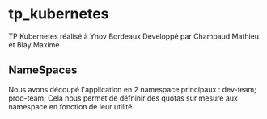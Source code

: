 # tp_kubernetes

TP Kubernetes réalisé à Ynov Bordeaux
Développé par Chambaud Mathieu et Blay Maxime

## NameSpaces

Nous avons découpé l'application en 2 namespace principaux : dev-team; prod-team;
Cela nous permet de défninir des quotas sur mesure aux namespace en fonction de leur utilité.
